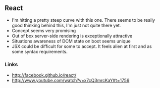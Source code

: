 ## React

- I'm hitting a pretty steep curve with this one. There seems to be really good thinking behind this, I'm just not quite there yet.
- Concept seems very promising
- Out of box server-side rendering is exceptionally attractive
- Situations awareness of DOM state on boot seems unique
- JSX could be difficult for some to accept. It feels alien at first and as some syntax requirements.

### Links
- http://facebook.github.io/react/
- http://www.youtube.com/watch?v=x7cQ3mrcKaY#t=1756
